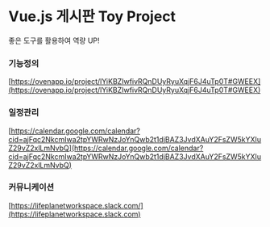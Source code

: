 # Vue.js 게시판 Toy Project
좋은 도구를 활용하여 역량 UP!

### 기능정의
[https://ovenapp.io/project/lYiKBZIwfivRQnDUyRyuXqjF6J4uTp0T#GWEEX](https://ovenapp.io/project/lYiKBZIwfivRQnDUyRyuXqjF6J4uTp0T#GWEEX)

### 일정관리
[https://calendar.google.com/calendar?cid=ajFqc2NkcmIwa2tpYWRwNzJoYnQwb2t1djBAZ3JvdXAuY2FsZW5kYXIuZ29vZ2xlLmNvbQ](https://calendar.google.com/calendar?cid=ajFqc2NkcmIwa2tpYWRwNzJoYnQwb2t1djBAZ3JvdXAuY2FsZW5kYXIuZ29vZ2xlLmNvbQ)

### 커뮤니케이션
[https://lifeplanetworkspace.slack.com/](https://lifeplanetworkspace.slack.com)
